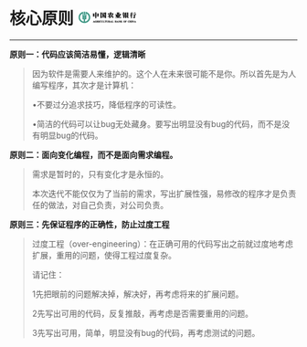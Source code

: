 # 核心原则 ![](/assets/logo_small.png)            

---

**原则一：代码应该简洁易懂，逻辑清晰**

> 因为软件是需要人来维护的。这个人在未来很可能不是你。所以首先是为人编写程序，其次才是计算机：
>
> •不要过分追求技巧，降低程序的可读性。
>
> •简洁的代码可以让bug无处藏身。要写出明显没有bug的代码，而不是没有明显bug的代码。

**原则二：面向变化编程，而不是面向需求编程。**

> 需求是暂时的，只有变化才是永恒的。
>
> 本次迭代不能仅仅为了当前的需求，写出扩展性强，易修改的程序才是负责任的做法，对自己负责，对公司负责。

**原则三：先保证程序的正确性，防止过度工程**

> 过度工程（over-engineering）：在正确可用的代码写出之前就过度地考虑扩展，重用的问题，使得工程过度复杂。
>
> 请记住：
>
> 1先把眼前的问题解决掉，解决好，再考虑将来的扩展问题。
>
> 2先写出可用的代码，反复推敲，再考虑是否需要重用的问题。
>
> 3先写出可用，简单，明显没有bug的代码，再考虑测试的问题。



